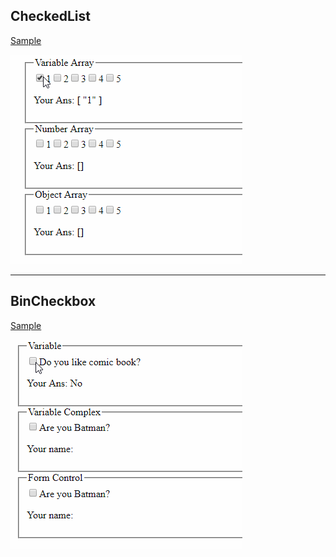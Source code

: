 ## CheckedList

[Sample](https://github.com/MightLin/ng-html-friendly/tree/master/projects/ng-html-friendly/src/lib/checked-list)

![image](https://github.com/MightLin/ng-html-friendly/blob/master/src/assets/checkedList.gif)

------

## BinCheckbox

[Sample](https://github.com/MightLin/ng-html-friendly/tree/master/projects/ng-html-friendly/src/lib/bin-checkbox)


![image](https://github.com/MightLin/ng-html-friendly/blob/master/src/assets/binCheckbox.gif)

